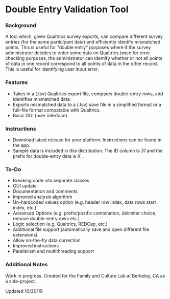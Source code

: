 # Double Entry Validation Tool

### Background
A tool which, given Qualtrics survey exports, can compare different survey entries (for the same participant data) and efficiently identify mismatched points. This is useful for "double entry" purposes where if the survey administrator decides to enter some data on Qualtrics twice for error checking purposes, the administrator can identify whether or not all points of data in one record correspond to all points of data in the other record. This is useful for identifying user input error.

### Features
* Takes in a (.tsv) Qualtrics export file, compares double-entry rows, and identifies mismatched data. 
* Exports mismatched data to a (.tsv) save file in a simplified format or a full-file format compatable with Qualtrics.
* Basic GUI (user interface).

### Instructions
* Download latest release for your platform. Instructions can be found in the app.
* Sample data is included in this distribution. The ID column is *31* and the prefix for double-entry data is *X_*.

### To-Do
* Breaking code into separate classes
* GUI update
* Documentation and comments
* Improved analysis algorithm
* Un-hardcoded values option (e.g. header row index, data rows start index, etc.)
* Advanced Options (e.g. prefix/postfix combination, delimiter choice, remove double-entry rows etc.)
* Logic selection (e.g. Qualtrics, REDCap, etc.)
* Additional file support (automatically save and open different file extensions)
* Allow on-the-fly data correction
* Improved instructions
* Parallelism and multithreading support

### Additional Notes
Work in progress. Created for the Family and Culture Lab at Berkeley, CA as a side-project.

Updated 10/20/19
